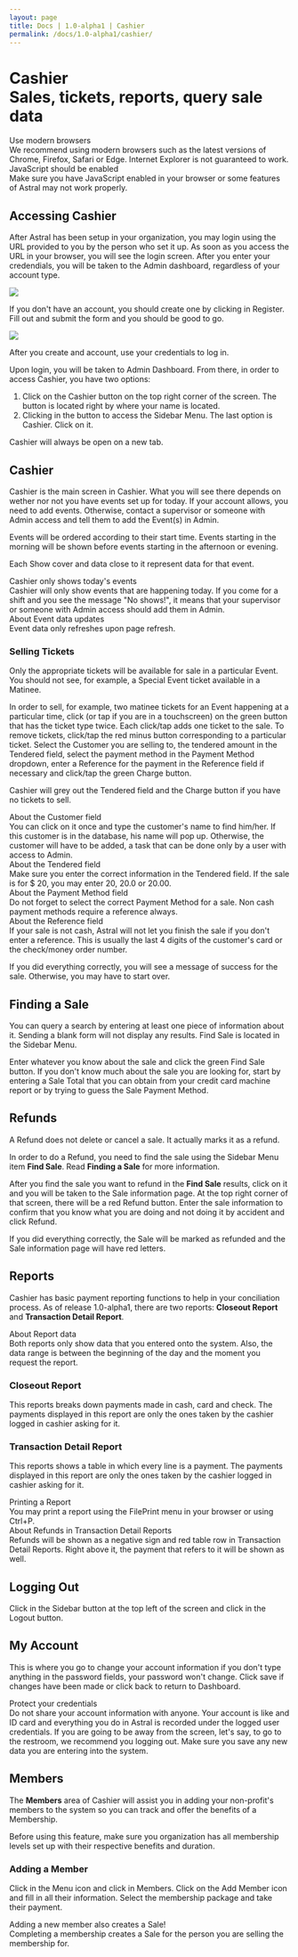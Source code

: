 ```yaml
---
layout: page
title: Docs | 1.0-alpha1 | Cashier
permalink: /docs/1.0-alpha1/cashier/
---
```


<h1 class="ui dividing header">
  <i class="inbox icon"></i>
  <div class="content">
    Cashier
    <div class="sub header">
      Sales, tickets, reports, query sale data
    </div>
  </div>

</h1>

<div class="ui icon message">
  <i class="info circle icon"></i>
  <div class="content">
    <div class="header">Use modern browsers</div>
    We recommend using modern browsers such as the latest versions of Chrome, Firefox, Safari or Edge. Internet Explorer is not guaranteed to work.
  </div>
</div>

<div class="ui icon message">
  <i class="info circle icon"></i>
  <div class="content">
    <div class="header">JavaScript should be enabled</div>
    Make sure you have JavaScript enabled in your browser or some features of Astral may not work properly.
  </div>
</div>

##  <i class="hashtag icon"></i> Accessing Cashier

After Astral has been setup in your organization, you may login using the URL provided to you by the person who set it up. As soon as you access the URL in your browser, you will see the login screen. After you enter your credendials, you will be taken to the Admin dashboard, regardless of your account type.

<img src="/assets/images/login.png" class="ui image" />

If you don't have an account, you should create one by clicking in Register. Fill out and submit the form and you should be good to go.

<img src="/assets/images/register.png" class="ui image" />

After you create and account, use your credentials to log in.

Upon login, you will be taken to Admin Dashboard. From there, in order to access Cashier, you have two options:

1. Click on the Cashier button on the top right corner of the screen. The button is located right by where your name is located.
2. Clicking in the <i class="sidebar icon"></i> button to access the Sidebar Menu. The last option is Cashier. Click on it.

Cashier will always be open on a new tab.

## <i class="hashtag icon"></i> Cashier

Cashier is the main screen in Cashier. What you will see there depends on wether nor not you have events set up for today. If your account allows, you need to add events. Otherwise, contact a supervisor or someone with Admin access and tell them to add the Event(s) in Admin.

Events will be ordered according to their start time. Events starting in the morning will be shown before events starting in the afternoon or evening.

Each Show cover and data close to it represent data for that event.

<div class="ui icon message">
  <i class="info circle icon"></i>
  <div class="content">
    <div class="header">Cashier only shows today's events</div>
    Cashier will only show events that are happening today. If you come for a shift and you see the message "No shows!", it means that your supervisor or someone with Admin access should add them in Admin.
  </div>
</div>

<div class="ui icon message">
  <i class="info circle icon"></i>
  <div class="content">
    <div class="header">About Event data updates</div>
    Event data only refreshes upon page refresh.
  </div>
</div>

### Selling Tickets

Only the appropriate tickets will be available for sale in a particular Event. You should not see, for example, a Special Event ticket available in a Matinee.

In order to sell, for example, two matinee tickets for an Event happening at a particular time, click (or tap if you are in a touchscreen) on the green button that has the ticket type twice. Each click/tap adds one ticket to the sale. To remove tickets, click/tap the red minus button corresponding to a particular ticket. Select the Customer you are selling to, the tendered amount in the Tendered field, select the payment method in the Payment Method dropdown, enter a Reference for the payment in the Reference field if necessary and click/tap the green Charge button.

Cashier will grey out the Tendered field and the Charge button if you have no tickets to sell.

<div class="ui icon message">
  <i class="info circle icon"></i>
  <div class="content">
    <div class="header">About the Customer field</div>
    You can click on it once and type the customer's name to find him/her. If this customer is in the database, his name will pop up. Otherwise, the customer will have to be added, a task that can be done only by a user with access to Admin.
  </div>
</div>

<div class="ui icon message">
  <i class="info circle icon"></i>
  <div class="content">
    <div class="header">About the Tendered field</div>
    Make sure you enter the correct information in the Tendered field. If the sale is for $ 20, you may enter 20, 20.0 or 20.00.
  </div>
</div>

<div class="ui icon message">
  <i class="info circle icon"></i>
  <div class="content">
    <div class="header">About the Payment Method field</div>
    Do not forget to select the correct Payment Method for a sale. Non cash payment methods require a reference always.
  </div>
</div>

<div class="ui icon message">
  <i class="info circle icon"></i>
  <div class="content">
    <div class="header">About the Reference field</div>
    If your sale is not cash, Astral will not let you finish the sale if you don't enter a reference. This is usually the last 4 digits of the customer's card or the check/money order number.
  </div>
</div>

If you did everything correctly, you will see a message of success for the sale. Otherwise, you may have to start over.

## <i class="hashtag icon"></i> Finding a Sale

You can query a search by entering at least one piece of information about it. Sending a blank form will not display any results. Find Sale is located in the Sidebar Menu.

Enter whatever you know about the sale and click the green Find Sale button. If you don't know much about the sale you are looking for, start by entering a Sale Total that you can obtain from your credit card machine report or by trying to guess the Sale Payment Method.

## <i class="hashtag icon"></i> Refunds

A Refund does not delete or cancel a sale. It actually marks it as a refund.

In order to do a Refund, you need to find the sale using the Sidebar Menu item **Find Sale**. Read **Finding a Sale** for more information.

After you find the sale you want to refund in the **Find Sale** results, click on it and you will be taken to the Sale information page. At the top right corner of that screen, there will be a red Refund button. Enter the sale information to confirm that you know what you are doing and not doing it by accident and click Refund.

If you did everything correctly, the Sale will be marked as refunded and the Sale information page will have red letters.

## <i class="hashtag icon"></i> Reports

Cashier has basic payment reporting functions to help in your conciliation process. As of release 1.0-alpha1, there are two reports: **Closeout Report** and **Transaction Detail Report**.

<div class="ui icon message">
  <i class="info circle icon"></i>
  <div class="content">
    <div class="header">About Report data</div>
    Both reports only show data that you entered onto the system. Also, the data range is between the beginning of the day and the moment you request the report.
  </div>
</div>

### Closeout Report

This reports breaks down payments made in cash, card and check. The payments displayed in this report are only the ones taken by the cashier logged in cashier asking for it.

### Transaction Detail Report

This reports shows a table in which every line is a payment. The payments displayed in this report are only the ones taken by the cashier logged in cashier asking for it.

<div class="ui icon message">
  <i class="info circle icon"></i>
  <div class="content">
    <div class="header">Printing a Report</div>
    You may print a report using the File<i class="right chevron icon"></i>Print menu in your browser or using Ctrl+P.
  </div>
</div>

<div class="ui icon message">
  <i class="info circle icon"></i>
  <div class="content">
    <div class="header">About Refunds in Transaction Detail Reports</div>
    Refunds will be shown as a negative sign and red table row in Transaction Detail Reports. Right above it, the payment that refers to it will be shown as well.
  </div>
</div>

## <i class="hashtag icon"></i> Logging Out

Click in the Sidebar button at the top left of the screen and click in the Logout button.

##  <i class="hashtag icon"></i> My Account

This is where you go to change your account information if you don't type anything in the password fields, your password won't change. Click save if changes have been made or click back to return to Dashboard.

<div class="ui icon message">
  <i class="info circle icon"></i>
  <div class="content">
    <div class="header">Protect your credentials</div>
    Do not share your account information with anyone. Your account is like and ID card and everything you do in Astral is recorded under the logged user credentials. If you are going to be away from the screen, let's say, to go to the restroom, we recommend you logging out. Make sure you save any new data you are entering into the system.
  </div>
</div>

##  <i class="hashtag icon"></i> Members

The **Members** area of Cashier will assist you in adding your non-profit's members to the system so you can track and offer the benefits of a Membership.

Before using this feature, make sure you organization has all membership levels set up with their respective benefits and duration.

### Adding a Member

Click in the Menu icon and click in Members. Click on the Add Member icon and fill in all their information. Select the membership package and take their payment.

<div class="ui icon message">
  <i class="info circle icon"></i>
  <div class="content">
    <div class="header">Adding a new member also creates a Sale!</div>
    Completing a membership creates a Sale for the person you are selling the membership for.
  </div>
</div>
